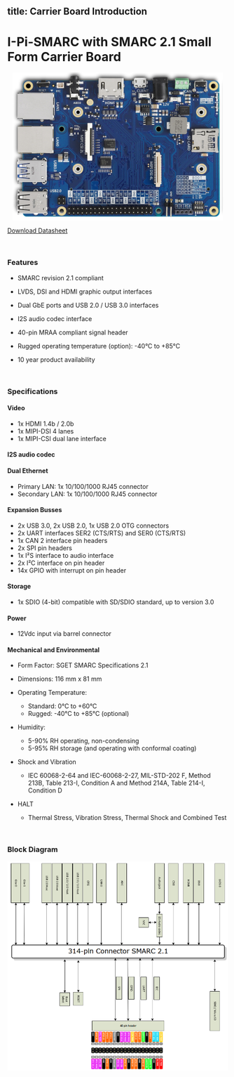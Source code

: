 title: Carrier Board Introduction 
---



#  I-Pi-SMARC with SMARC 2.1 Small Form Carrier Board






<center>
<img align="center" src="CarrierIntroduction.assets/image-20201013150420667.png" alt="image-20201013150420667" style="zoom: 50%;" />
</center>


[Download Datasheet](https://hq0epm0west0us0storage.blob.core.windows.net/$web/public/SMARC/LEC-PX30/Documentation/I-Pi-SMARC-PX30-datasheet-20200730.pdf)

<br>

### **Features**

*  SMARC revision 2.1 compliant

* LVDS, DSI and HDMI graphic output interfaces 

* Dual GbE ports and USB 2.0 / USB 3.0 interfaces

* I2S audio codec interface

* 40-pin MRAA compliant signal header 

* Rugged operating temperature (option): -40°C to +85°C

* 10 year product availability

  <br>

### **Specifications**

####  **Video**

  * 1x HDMI 1.4b / 2.0b
  * 1x MIPI-DSI 4 lanes 
  * 1x MIPI-CSI dual lane interface 

####  **I2S audio codec**

####  **Dual Ethernet**

  * Primary LAN:  1x 10/100/1000 RJ45 connector
  * Secondary LAN: 1x 10/100/1000 RJ45 connector

#### **Expansion Busses**

  * 2x USB 3.0, 2x USB 2.0, 1x USB 2.0 OTG connectors
  * 2x UART interfaces SER2 (CTS/RTS) and SER0 (CTS/RTS)
  * 1x CAN 2 interface pin headers
  * 2x SPI pin headers
  * 1x I²S interface to audio interface
  * 2x I²C interface on pin header
  * 14x GPIO with interrupt on pin header

#### **Storage**

  * 1x SDIO (4-bit) compatible with SD/SDIO standard, up to version 3.0

####  **Power**

  * 12Vdc input via barrel connector

####  **Mechanical and Environmental**

  * Form Factor: SGET SMARC Specifications 2.1

  * Dimensions: 116 mm x 81 mm

  * Operating Temperature: 

    * Standard: 0°C to +60°C 
    * Rugged: -40°C to +85°C (optional)

  * Humidity: 

    * 5-90% RH operating, non-condensing 
    * 5-95% RH storage (and operating with conformal coating)

  * Shock and Vibration

    * IEC 60068-2-64 and IEC-60068-2-27, MIL-STD-202 F, 
      Method 213B, Table 213-I, Condition A and Method 214A, 
      Table 214-I, Condition D

  * HALT

    * Thermal Stress, Vibration Stress, Thermal Shock and Combined Test

      <br>

### **Block Diagram**
<center>
<img src="CarrierIntroduction.assets/image-20201013151208316.png" alt="image-20201013151208316" style="zoom:80%;" />
</center>